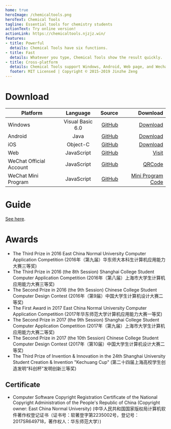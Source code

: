 ```yaml
---
home: true
heroImage: /chemicaltools.png
heroText: Chemical Tools
tagline: Essential tools for chemistry students
actionText: Try online version!
actionLink: https://chemicaltools.njzjz.win/
features:
- title: Powerful
  details: Chemical Tools have six functions.
- title: Fast
  details: Whatever you type, Chemical Tools show the result quickly.
- title: Cross-platform
  details: Chemical Tools support Windows, Android, Web page, and Wechat.
  footer: MIT Licensed | Copyright © 2015-2019 Jinzhe Zeng
---
```

# Download
| Platform        | Language           | Source  | Download  |
| --------------- |:------------------:| -------:| ---------:|
| Windows         | Visual Basic 6.0   | [GitHub](https://github.com/njzjz/Chemical-Tools-windows) | [Download](https://github.com/njzjz/Chemical-Tools-windows/releases/download/1.0/Chemicla.Tools.for.Learning.1.0.exe) |
| Android         | Java               | [GitHub](https://github.com/njzjz/Chemical-Tools-android) | [Download](https://github.com/njzjz/Chemical-Tools-android/releases/download/2.02/com.njzjz.chemicaltools_2.02.apk) |
| iOS             | Object-C           | [GitHub](https://github.com/njzjz/Chemical-Tools-iOS)     | [Download](https://github.com/njzjz/Chemical-Tools-iOS/releases/download/0.01/chemicaltools.ipa) |
| Web             | JavaScript         | [GitHub](https://github.com/njzjz/Chemical-Tools-web)     | [Visit](https://chemicaltools.njzjz.win/) |
| WeChat Official Account | JavaScript | [GitHub](https://github.com/njzjz/Chemical-Tools-wechat)  | [QRCode](https://i.loli.net/2018/07/06/5b3f4bda1019b.png) |
| WeChat Mini Program     | JavaScript | [GitHub](https://github.com/njzjz/Chemical-Tools-weapp)   | [Mini Program Code](https://i.loli.net/2018/07/06/5b3f4ecfcaf50.jpg) |

# Guide

[See here](help.html).

# Awards

* The Third Prize in 2016 East China Normal University Computer Application Competition (2016年（第九届）华东师大本科生计算机应用能力大赛三等奖)
* The Third Prize in 2016 (the 8th Session) Shanghai College Student Computer Application Competition (2016年（第八届）上海市大学生计算机应用能力大赛三等奖)
* The Second Prize in 2016 (the 9th Session) Chinese College Student Computer Design Contest (2016年（第9届）中国大学生计算机设计大赛二等奖)
* The First Award in 2017 East China Normal University Computer Application Competition (2017年华东师范大学计算机应用能力大赛一等奖)
* The Second Prize in 2017 (the 9th Session) Shanghai College Student Computer Application Competition (2017年（第九届）上海市大学生计算机应用能力大赛二等奖)
* The Second Prize in 2017 (the 10th Session) Chinese College Student Computer Design Contest (2017年（第10届）中国大学生计算机设计大赛二等奖)
* The Third Prize of Invention & Innovation in the 24th Shanghai University Student Creation & Invention "Kechuang Cup" (第二十四届上海高校学生创造发明“科创杯”发明创新三等奖)

## Certificate
* Computer Software Copyright Registration Certificate of the National Copyright Administration of the People's Republic of China (Copyright owner: East China Normal University) (中华人民共和国国家版权局计算机软件著作权登记证书（证书号：软著登字第2235002号，登记号：2017SR649718，著作权人：华东师范大学）)


